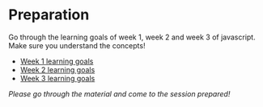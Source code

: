 # Preparation

Go through the learning goals of week 1, week 2 and week 3 of javascript. Make sure you understand the concepts!

- [Week 1 learning goals](../week1/README.md)
- [Week 2 learning goals](../week2/README.md)
- [Week 3 learning goals](../week3/README.md)

_Please go through the material and come to the session prepared!_
